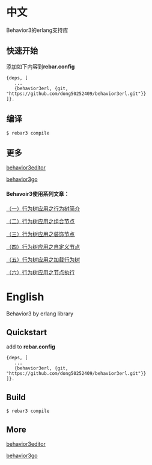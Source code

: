 中文
=====
Behavior3的erlang支持库

快速开始
----
添加如下内容到**rebar.config**

    {deps, [
       ...
       {behavior3erl, {git, "https://github.com/dong50252409/behavior3erl.git"}}
    ]}.

编译
----
    $ rebar3 compile

更多
----
[behavior3editor](https://github.com/behavior3/behavior3editor)

[behavior3go](https://github.com/magicsea/behavior3go)

#### Behavoir3使用系列文章：

[（一）行为树应用之行为树简介](http://note.youdao.com/s/77bGugj9)

[（二）行为树应用之组合节点](http://note.youdao.com/s/XiKlHPIr)

[（三）行为树应用之装饰节点](http://note.youdao.com/s/9Z6zI3YE)

[（四）行为树应用之自定义节点](http://note.youdao.com/s/AcRrY8ig)

[（五）行为树应用之加载行为树](http://note.youdao.com/s/DiqLf0ES)

[（六）行为树应用之节点执行](http://note.youdao.com/s/PI3Wic5D)

English
=====

Behavior3 by erlang library

Quickstart
----
add to **rebar.config**

    {deps, [
       ...
       {behavior3erl, {git, "https://github.com/dong50252409/behavior3erl.git"}}
    ]}.

Build
----

    $ rebar3 compile

More
----

[behavior3editor](https://github.com/behavior3/behavior3editor)

[behavior3go](https://github.com/magicsea/behavior3go)
